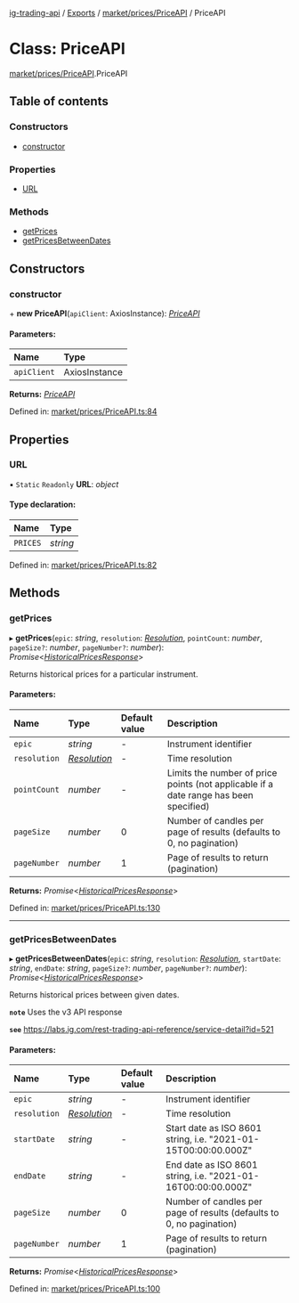 [ig-trading-api](../README.md) / [Exports](../modules.md) / [market/prices/PriceAPI](../modules/market_prices_priceapi.md) / PriceAPI

# Class: PriceAPI

[market/prices/PriceAPI](../modules/market_prices_priceapi.md).PriceAPI

## Table of contents

### Constructors

- [constructor](market_prices_priceapi.priceapi.md#constructor)

### Properties

- [URL](market_prices_priceapi.priceapi.md#url)

### Methods

- [getPrices](market_prices_priceapi.priceapi.md#getprices)
- [getPricesBetweenDates](market_prices_priceapi.priceapi.md#getpricesbetweendates)

## Constructors

### constructor

\+ **new PriceAPI**(`apiClient`: AxiosInstance): [_PriceAPI_](market_prices_priceapi.priceapi.md)

#### Parameters:

| Name        | Type          |
| :---------- | :------------ |
| `apiClient` | AxiosInstance |

**Returns:** [_PriceAPI_](market_prices_priceapi.priceapi.md)

Defined in: [market/prices/PriceAPI.ts:84](https://github.com/bennycode/ig-trading-api/blob/6347f7e/src/market/prices/PriceAPI.ts#L84)

## Properties

### URL

▪ `Static` `Readonly` **URL**: _object_

#### Type declaration:

| Name     | Type     |
| :------- | :------- |
| `PRICES` | _string_ |

Defined in: [market/prices/PriceAPI.ts:82](https://github.com/bennycode/ig-trading-api/blob/6347f7e/src/market/prices/PriceAPI.ts#L82)

## Methods

### getPrices

▸ **getPrices**(`epic`: _string_, `resolution`: [_Resolution_](../enums/market_prices_priceapi.resolution.md), `pointCount`: _number_, `pageSize?`: _number_, `pageNumber?`: _number_): _Promise_<[_HistoricalPricesResponse_](../interfaces/market_prices_priceapi.historicalpricesresponse.md)\>

Returns historical prices for a particular instrument.

#### Parameters:

| Name | Type | Default value | Description |
| :-- | :-- | :-- | :-- |
| `epic` | _string_ | - | Instrument identifier |
| `resolution` | [_Resolution_](../enums/market_prices_priceapi.resolution.md) | - | Time resolution |
| `pointCount` | _number_ | - | Limits the number of price points (not applicable if a date range has been specified) |
| `pageSize` | _number_ | 0 | Number of candles per page of results (defaults to 0, no pagination) |
| `pageNumber` | _number_ | 1 | Page of results to return (pagination) |

**Returns:** _Promise_<[_HistoricalPricesResponse_](../interfaces/market_prices_priceapi.historicalpricesresponse.md)\>

Defined in: [market/prices/PriceAPI.ts:130](https://github.com/bennycode/ig-trading-api/blob/6347f7e/src/market/prices/PriceAPI.ts#L130)

---

### getPricesBetweenDates

▸ **getPricesBetweenDates**(`epic`: _string_, `resolution`: [_Resolution_](../enums/market_prices_priceapi.resolution.md), `startDate`: _string_, `endDate`: _string_, `pageSize?`: _number_, `pageNumber?`: _number_): _Promise_<[_HistoricalPricesResponse_](../interfaces/market_prices_priceapi.historicalpricesresponse.md)\>

Returns historical prices between given dates.

**`note`** Uses the v3 API response

**`see`** https://labs.ig.com/rest-trading-api-reference/service-detail?id=521

#### Parameters:

| Name | Type | Default value | Description |
| :-- | :-- | :-- | :-- |
| `epic` | _string_ | - | Instrument identifier |
| `resolution` | [_Resolution_](../enums/market_prices_priceapi.resolution.md) | - | Time resolution |
| `startDate` | _string_ | - | Start date as ISO 8601 string, i.e. "2021-01-15T00:00:00.000Z" |
| `endDate` | _string_ | - | End date as ISO 8601 string, i.e. "2021-01-16T00:00:00.000Z" |
| `pageSize` | _number_ | 0 | Number of candles per page of results (defaults to 0, no pagination) |
| `pageNumber` | _number_ | 1 | Page of results to return (pagination) |

**Returns:** _Promise_<[_HistoricalPricesResponse_](../interfaces/market_prices_priceapi.historicalpricesresponse.md)\>

Defined in: [market/prices/PriceAPI.ts:100](https://github.com/bennycode/ig-trading-api/blob/6347f7e/src/market/prices/PriceAPI.ts#L100)
